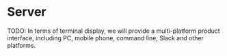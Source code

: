 # Server

TODO: In terms of terminal display, we will provide a multi-platform product interface, including PC, mobile phone, command line, Slack and other platforms.